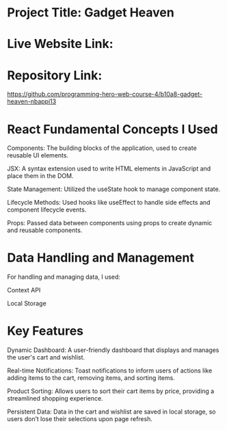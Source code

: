 # Project Title: Gadget Heaven

# Live Website Link: 

# Repository Link:
https://github.com/programming-hero-web-course-4/b10a8-gadget-heaven-nbappi13


# React Fundamental Concepts I Used

Components: The building blocks of the application, used to create reusable UI elements.

JSX: A syntax extension used to write HTML elements in JavaScript and place them in the DOM.

State Management: Utilized the useState hook to manage component state.

Lifecycle Methods: Used hooks like useEffect to handle side effects and component lifecycle events.

Props: Passed data between components using props to create dynamic and reusable components.

# Data Handling and Management

For handling and managing data, I used:

Context API

Local Storage

# Key Features  

Dynamic Dashboard: A user-friendly dashboard that displays and manages the user's cart and wishlist.

Real-time Notifications: Toast notifications to inform users of actions like adding items to the cart, removing items, and sorting items.

Product Sorting: Allows users to sort their cart items by price, providing a streamlined shopping experience.

Persistent Data: Data in the cart and wishlist are saved in local storage, so users don’t lose their selections upon page refresh.